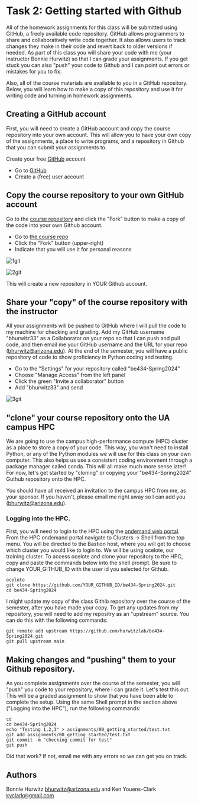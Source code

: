 # Task 2: Getting started with Github

All of the homework assignments for this class will be submitted using GitHub, a freely available code repository. GitHub allows programmers to share and collaboratively write code together. It also allows users to track changes they make in their code and revert back to older versions if needed. As part of this class you will share your code with me (your instructor Bonnie Hurwitz) so that I can grade your assignments. If you get stuck you can also "push" your code to Github and I can point out errors or mistakes for you to fix.

Also, all of the course materials are available to you in a GitHub repository. Below, you will learn how to make a copy of this repository and use it for writing code and turning in homework assignments.

## Creating a GitHub account

First, you will need to create a GitHub account and copy the course repository into your own account.
This will allow you to have your own copy of the assignments, a place to write programs, and a repository in Github that you can submit your assignments to.  

Create your free [GitHub](http://github.com) account 

* Go to [GitHub](http://github.com)
* Create a (free) user account

## Copy the course repository to your own GitHub account

Go to the [course repository](https://github.com/hurwitzlab/be434-Spring2024) and click the "Fork" button to make a copy of the code into your own Github account.

* Go to [the course repo](https://github.com/hurwitzlab/be434-Spring2024)
* Click the "Fork" button (upper-right)
* Indicate that you will use it for personal reasons

![1git](./images/1_github_repo_to_fork.png "Copying a repository")

![2git](./images/2_github_plan_for_fork.png "Plan for the copy")

This will create a new repository in YOUR Github account. 

## Share your "copy" of the course repository with the instructor

All your assignments will be pushed to GitHub where I will pull the code to my machine for checking and grading. Add my GitHub username "bhurwitz33" as a Collaborator on your repo so that I can push and pull code, and then email me your GitHub username and the URL for your repo (bhurwitz@arizona.edu). At the end of the semester, you will have a public repository of code to show proficiency in Python coding and testing. 

* Go to the "Settings" for your repository called "be434-Spring2024"
* Choose "Manage Access" from the left panel
* Click the green "Invite a collaborator" button
* Add "bhurwitz33" and send

![3git](./images/3_github_add_a_collaborator.png "Share your repo with instructor")

## "clone" your course repository onto the UA campus HPC

We are going to use the campus high-performance compute (HPC) cluster as a place to store a copy of your code. This way, you won't need to install Python, or any of the Python modules we will use for this class on your own computer. This also helps us use a consistent coding environment through a package manager called conda. This will all make much more sense later! For now, let's get started by "cloning" or copying your "be434-Spring2024" Guthub repository onto the HPC.

You should have all received an invitation to the campus HPC from me, as your sponsor. If you haven't, please email me right away so I can add you (bhurwitz@arizona.edu).

### Logging into the HPC.

First, you will need to login to the HPC using the [ondemand web portal](https://ood.hpc.arizona.edu/pun/sys/dashboard). From the HPC ondemand portal navigate to Clusters -> Shell from the top menu. You will be directed to the Bastion host, where you will get to choose which cluster you would like to login to. We will be using ocelote, our training cluster. To access ocelote and clone your repository to the HPC, copy and paste the commands below into the shell prompt. Be sure to change YOUR_GITHUB_ID with the user id you selected for Github.  

```
ocelote
git clone https://github.com/YOUR_GITHUB_ID/be434-Spring2024.git
cd be434-Spring2024
```

I might update my copy of the class Githib repository over the course of the semester, after you have made your copy. To get any updates from my repository, you will need to add my repositry as an "upstream" source. You can do this with the following commands:

```
git remote add upstream https://github.com/hurwitzlab/be434-Spring2024.git
git pull upstream main
```

## Making changes and "pushing" them to your Github repository.

As you complete assignments over the course of the semester, you will "push" you code to your repository, where I can grade it. Let's test this out. This will be a graded assignment to show that you have been able to complete the setup. Using the same Shell prompt in the section above ("Logging into the HPC"), run the following commands:

```
cd
cd be434-Spring2024
echo "Testing 1,2,3" > assignments/00_getting_started/test.txt
git add assignments/00_getting_started/test.txt
git commit -m "checking commit for test"
git push
```

Did that work? If not, email me with any errors so we can get you on track.


## Authors

Bonnie Hurwitz <bhurwitz@arizona.edu> and Ken Youens-Clark <kyclark@gmail.com>